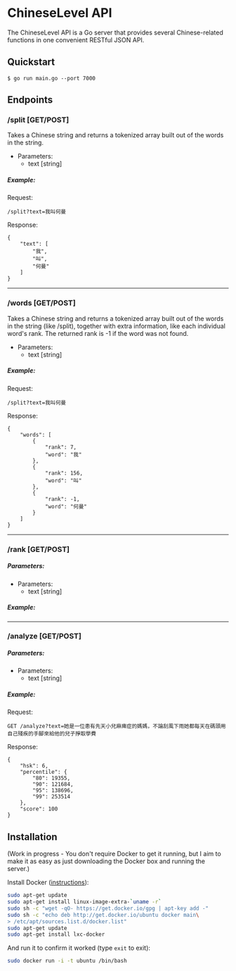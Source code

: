 ChineseLevel API
================

The ChineseLevel API is a Go server that provides several Chinese-related functions in one convenient RESTful JSON API.


Quickstart
----------

```shell
$ go run main.go --port 7000
```

Endpoints
----------

### /split [GET/POST]

Takes a Chinese string and returns a tokenized array built out of the words in the string.

 - Parameters:
   + text [string]

##### Example:

Request:
```
/split?text=我叫何曼
```

Response:
```
{
    "text": [
        "我",
        "叫",
        "何曼"
    ]
}
```

*******************************************

### /words [GET/POST]

Takes a Chinese string and returns a tokenized array built out of the words in the string (like /split), together with extra information, like each individual word's rank. The returned rank is -1 if the word was not found.

 - Parameters:
   + text [string]

##### Example:

Request:
```
/split?text=我叫何曼
```

Response:
```
{
    "words": [
        {
            "rank": 7,
            "word": "我"
        },
        {
            "rank": 156,
            "word": "叫"
        },
        {
            "rank": -1,
            "word": "何曼"
        }
    ]
}
```

*******************************************

### /rank [GET/POST]

##### Parameters:

 - Parameters:
   + text [string]

##### Example:

*******************************************

### /analyze [GET/POST]

##### Parameters:

 - Parameters:
   + text [string]

##### Example:

Request:
```
GET /analyze?text=她是一位患有先天小兒麻痺症的媽媽，不論刮風下雨她都每天在碼頭用自己殘疾的手腳來給他的兒子掙取學費
```

Response:
```
{
    "hsk": 6,
    "percentile": {
        "80": 19355,
        "90": 121684,
        "95": 138696,
        "99": 253514
    },
    "score": 100
}
```

Installation
----------

(Work in progress - You don't require Docker to get it running, but I aim to make it as easy as just downloading the Docker box and running the server.)

Install Docker ([instructions](http://docs.docker.io/en/latest/installation/ubuntulinux/)):

```bash
sudo apt-get update
sudo apt-get install linux-image-extra-`uname -r`
sudo sh -c "wget -qO- https://get.docker.io/gpg | apt-key add -"
sudo sh -c "echo deb http://get.docker.io/ubuntu docker main\
> /etc/apt/sources.list.d/docker.list"
sudo apt-get update
sudo apt-get install lxc-docker
```

And run it to confirm it worked (type `exit` to exit):

```bash
sudo docker run -i -t ubuntu /bin/bash
```